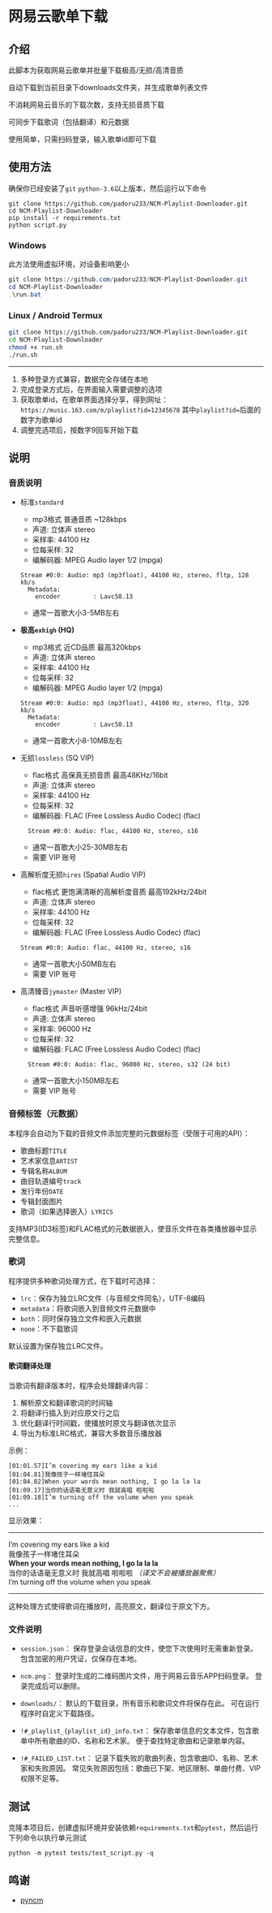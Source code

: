 # 网易云歌单下载  
  
## 介绍  
  
此脚本为获取网易云歌单并批量下载极高/无损/高清音质  

自动下载到当前目录下downloads文件夹，并生成歌单列表文件  

不消耗网易云音乐的下载次数，支持无损音质下载  

可同步下载歌词（包括翻译）和元数据  

使用简单，只需扫码登录，输入歌单id即可下载

## 使用方法

确保你已经安装了`git` `python-3.6`以上版本，然后运行以下命令
```
git clone https://github.com/padoru233/NCM-Playlist-Downloader.git
cd NCM-Playlist-Downloader
pip install -r requirements.txt
python script.py
```

### Windows 
此方法使用虚拟环境，对设备影响更小  

```Powershell
git clone https://github.com/padoru233/NCM-Playlist-Downloader.git
cd NCM-Playlist-Downloader
.\run.bat
```

### Linux / Android Termux

```bash
git clone https://github.com/padoru233/NCM-Playlist-Downloader.git
cd NCM-Playlist-Downloader
chmod +x run.sh
./run.sh
```

---

1. 多种登录方式兼容，数据完全存储在本地  
2. 完成登录方式后，在界面输入需要调整的选项
3. 获取歌单id，在歌单界面选择分享，得到网址：`https://music.163.com/m/playlist?id=12345678`
其中`playlist?id=`后面的数字为歌单id  
4. 调整完选项后，按数字9回车开始下载

## 说明

### 音质说明

- 标准`standard`
    - mp3格式 普通音质 ~128kbps
    - 声道: 立体声 stereo
    - 采样率: 44100 Hz
    - 位每采样: 32
    - 编解码器: MPEG Audio layer 1/2 (mpga)
    ```
    Stream #0:0: Audio: mp3 (mp3float), 44100 Hz, stereo, fltp, 128 kb/s
      Metadata:
        encoder         : Lavc58.13
    ```
    - 通常一首歌大小3-5MB左右

- **极高`exhigh` (HQ)**
    - mp3格式 近CD品质 最高320kbps
    - 声道: 立体声 stereo
    - 采样率: 44100 Hz
    - 位每采样: 32
    - 编解码器: MPEG Audio layer 1/2 (mpga)
    ```
    Stream #0:0: Audio: mp3 (mp3float), 44100 Hz, stereo, fltp, 320 kb/s
      Metadata:
        encoder         : Lavc58.13
    ```
    - 通常一首歌大小8-10MB左右

- 无损`lossless` (SQ VIP)
    - flac格式 高保真无损音质 最高48KHz/16bit
    - 声道: 立体声 stereo
    - 采样率: 44100 Hz
    - 位每采样: 32
    - 编解码器: FLAC (Free Lossless Audio Codec) (flac)
    ```
      Stream #0:0: Audio: flac, 44100 Hz, stereo, s16
    ```
    - 通常一首歌大小25-30MB左右
    - 需要 VIP 账号

- 高解析度无损`hires` (Spatial Audio VIP)
    - flac格式 更饱满清晰的高解析度音质 最高192kHz/24bit
    - 声道: 立体声 stereo
    - 采样率: 44100 Hz
    - 位每采样: 32
    - 编解码器: FLAC (Free Lossless Audio Codec) (flac)
    ```  
    Stream #0:0: Audio: flac, 44100 Hz, stereo, s16
    ```
    - 通常一首歌大小50MB左右
    - 需要 VIP 账号

- 高清臻音`jymaster` (Master VIP)
    - flac格式 声音听感增强 96kHz/24bit
    - 声道: 立体声 stereo
    - 采样率: 96000 Hz
    - 位每采样: 32
    - 编解码器: FLAC (Free Lossless Audio Codec) (flac)
    ```
      Stream #0:0: Audio: flac, 96000 Hz, stereo, s32 (24 bit)
    ```
    - 通常一首歌大小150MB左右
    - 需要 VIP 账号

### 音频标签（元数据）

本程序会自动为下载的音频文件添加完整的元数据标签（受限于可用的API）：
- 歌曲标题`TITLE`
- 艺术家信息`ARTIST`
- 专辑名称`ALBUM`
- 曲目轨道编号`track`
- 发行年份`DATE`
- 专辑封面图片
- 歌词（如果选择嵌入）`LYRICS`

支持MP3(ID3标签)和FLAC格式的元数据嵌入，使音乐文件在各类播放器中显示完整信息。

### 歌词

程序提供多种歌词处理方式，在下载时可选择：
- `lrc`：保存为独立LRC文件（与音频文件同名），UTF-8编码
- `metadata`：将歌词嵌入到音频文件元数据中
- `both`：同时保存独立文件和嵌入元数据
- `none`：不下载歌词

默认设置为保存独立LRC文件。

#### 歌词翻译处理

当歌词有翻译版本时，程序会处理翻译内容：
1. 解析原文和翻译歌词的时间轴
2. 将翻译行插入到对应原文行之后
3. 优化翻译行时间戳，使播放时原文与翻译依次显示
4. 导出为标准LRC格式，兼容大多数音乐播放器

示例：
```lyric
[01:01.57]I’m covering my ears like a kid
[01:04.81]我像孩子一样堵住耳朵
[01:04.82]When your words mean nothing, I go la la la
[01:09.17]当你的话语毫无意义时 我就高唱 啦啦啦
[01:09.18]I’m turning off the volume when you speak
...
```
显示效果：

---
I’m covering my ears like a kid <br>
我像孩子一样堵住耳朵<br>
**When your words mean nothing, I go la la la**<br>
当你的话语毫无意义时 我就高唱 啦啦啦 *（译文不会被播放器聚焦）*<br> 
I’m turning off the volume when you speak<br>

---
这种处理方式使得歌词在播放时，高亮原文，翻译位于原文下方。

### 文件说明

- `session.json`：
  保存登录会话信息的文件，使您下次使用时无需重新登录。
  包含加密的用户凭证，仅保存在本地。

- `ncm.png`：
  登录时生成的二维码图片文件，用于网易云音乐APP扫码登录。
  登录完成后可以删除。

- `downloads/`：
  默认的下载目录，所有音乐和歌词文件将保存在此。
  可在运行程序时自定义下载路径。

- `!#_playlist_{playlist_id}_info.txt`：
  保存歌单信息的文本文件，包含歌单中所有歌曲的ID、名称和艺术家。
  便于查找特定歌曲和记录歌单内容。

- `!#_FAILED_LIST.txt`：
  记录下载失败的歌曲列表，包含歌曲ID、名称、艺术家和失败原因。
  常见失败原因包括：歌曲已下架、地区限制、单曲付费、VIP权限不足等。

## 测试
克隆本项目后，创建虚拟环境并安装依赖`requirements.txt`和`pytest`，然后运行下列命令以执行单元测试
```
python -m pytest tests/test_script.py -q
```

## 鸣谢
- [pyncm](https://github.com/mos9527/pyncm)




